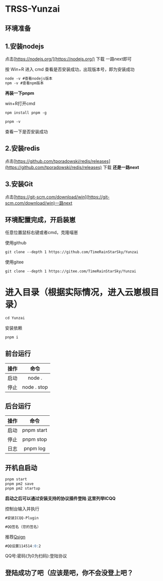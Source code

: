 # TRSS-Yunzai

## 环境准备

 ## 1.安装nodejs 
点击[https://nodejs.org/](https://nodejs.org/) 下载
一路next即可

按 Win+R 进入 cmd 查看是否安装成功，出现版本号，即为安装成功

````md
node -v #查看nodejs版本
npm -v #查看npm版本
````

**再装一下pnpm**

win+R打开cmd
````md
npm install pnpm -g
````
````md
pnpm -v
````
查看一下是否安装成功

 ## 2.安装redis 
 点击[https://github.com/tporadowski/redis/releases](https://github.com/tporadowski/redis/releases) 下载
 **还是一路next**

 ## 3.安装Git
 点击[https://git-scm.com/download/win](https://git-scm.com/download/win)一路next

## 环境配置完成，开启装崽

任意位置鼠标右键或者cmd，克隆喵崽

使用github
````md
git clone --depth 1 https://github.com/TimeRainStarSky/Yunzai
````
使用gitee
````md
git clone --depth 1 https://gitee.com/TimeRainStarSky/Yunzai
````

# 进入目录（根据实际情况，进入云崽根目录）
````md
cd Yunzai
````

安装依赖
````md
pnpm i
````

## 前台运行
| 操作    | 命令     |
| -----|:----------:|
| 启动  | node .      |
| 停止  | node . stop |

## 后台运行
| 操作    | 命令     |
| -----|:----------:|
| 启动  | pnpm start     |
| 停止  | pnpm stop |
| 日志  | pnpm log |

## 开机自启动
````md
pnpm start
pnpm pm2 save
pnpm pm2 startup
````

**启动之后可以通过安装支持的协议插件登陆**
**这里列举ICQQ**

控制台输入并执行
````md
#安装ICQQ-Plugin
````
````md
#QQ签名（您的签名）
````
推荐[Qsign](https://qsign.icu/)
````md
#QQ设置114514:0:2
````
QQ号:密码(为0为扫码):登陆协议

## 登陆成功了吧（应该是吧，你不会没登上吧？